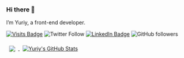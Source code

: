 ### Hi there 👋
I’m Yuriy, a front-end developer.
<!--
**quasswexexort/quasswexexort** is a ✨ _special_ ✨ repository because its `README.md` (this file) appears on your GitHub profile.

Here are some ideas to get you started:

- 🔭 I’m currently working on ...
- 🌱 I’m currently learning ...
- 👯 I’m looking to collaborate on ...
- 🤔 I’m looking for help with ...
- 💬 Ask me about ...
- 📫 How to reach me: ...
- 😄 Pronouns: ...
- ⚡ Fun fact: ...
-->
[![Visits Badge](https://badges.pufler.dev/visits/quasswexexort/quasswexexort?style=social&logoColor=blue&color=ff69b4)](https://yuriyyy.netlify.app/)
![Twitter Follow](https://img.shields.io/twitter/follow/frayero4ok?style=social)
[![LinkedIn Badge](https://img.shields.io/badge/LinkedIn-Profile-informational?style=social&logo=linkedin&logoColor=blue&color=ff69b4)](https://www.linkedin.com/in/braydon-coyer/)
![GitHub followers](https://img.shields.io/github/followers/quasswexexort?logoColor=ff69b4&style=social)

<!-- GitHub Stats -->
<a href="https://github.com/quasswexexort">
  <img align="center" style="margin:0.5rem" src="https://github-readme-stats.vercel.app/api/top-langs/?username=quasswexexort&hide=html,css&title_color=ffffff&text_color=c9cacc&icon_color=4AB197&bg_color=1A2B34" />
</a>
<a href="https://github.com/quasswexexort">
  <img align="center" style="margin:0.5rem" src="https://github-readme-stats.vercel.app/api?username=quasswexexort&show_icons=true&line_height=27&count_private=true&title_color=ffffff&text_color=c9cacc&icon_color=4AB097&bg_color=1A2B34" alt="Yuriy's GitHub Stats" />
</a>
